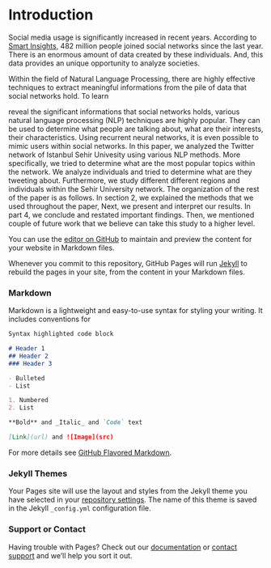 # Introduction

Social media usage is significantly increased in recent years. According to [Smart Insights](http://www.smartinsights.com/social-media-marketing/social-media-strategy/new-global-social-media-research/), 482 million people joined social networks since the last year. There is an enormous amount of data created by these individuals. And, this data provides an unique opportunity to analyze societies.

Within the field of Natural Language Processing, there are highly effective techniques to extract meaningful informations from the pile of data that social networks hold. To learn 


reveal the significant informations that social networks holds, various natural language processing (NLP) techniques are highly popular. They can be used to determine what people are talking about, what are their interests, their characteristics. Using recurrent neural networks, it is even possible to mimic users within social networks.
In this paper, we analyzed the Twitter network of Istanbul Sehir Univesity using various NLP methods. More specifically, we tried to determine what are the most popular topics within the network. We analyze individuals and tried to determine what are they tweeting about. Furthermore, we study different different regions and individuals within the Sehir University network.
The organization of the rest of the paper is as follows. In section 2, we explained the methods that we used throughout the paper, Next, we present and interpret our results. In part 4, we conclude and restated important findings. Then, we mentioned couple of future work that we believe can take this study to a higher level.

You can use the [editor on GitHub](https://github.com/skagankose/skagankose.github.io/edit/master/index.md) to maintain and preview the content for your website in Markdown files.

Whenever you commit to this repository, GitHub Pages will run [Jekyll](https://jekyllrb.com/) to rebuild the pages in your site, from the content in your Markdown files.

### Markdown

Markdown is a lightweight and easy-to-use syntax for styling your writing. It includes conventions for

```markdown
Syntax highlighted code block

# Header 1
## Header 2
### Header 3

- Bulleted
- List

1. Numbered
2. List

**Bold** and _Italic_ and `Code` text

[Link](url) and ![Image](src)
```

For more details see [GitHub Flavored Markdown](https://guides.github.com/features/mastering-markdown/).

### Jekyll Themes

Your Pages site will use the layout and styles from the Jekyll theme you have selected in your [repository settings](https://github.com/skagankose/skagankose.github.io/settings). The name of this theme is saved in the Jekyll `_config.yml` configuration file.

### Support or Contact

Having trouble with Pages? Check out our [documentation](https://help.github.com/categories/github-pages-basics/) or [contact support](https://github.com/contact) and we’ll help you sort it out.
